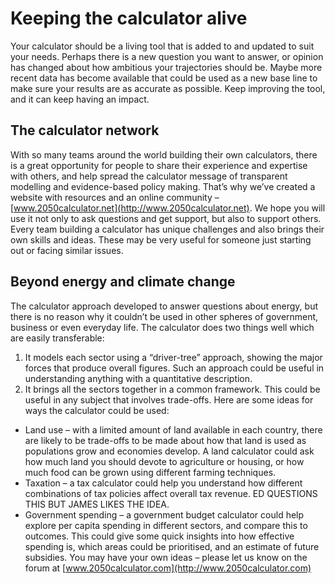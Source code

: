 # Keeping the calculator alive

Your calculator should be a living tool that is added to and updated to suit your needs. Perhaps there is a new question you want to answer, or opinion has changed about how ambitious your trajectories should be. Maybe more recent data has become available that could be used as a new base line to make sure your results are as accurate as possible. Keep improving the tool, and it can keep having an impact. 
## The calculator network
With so many teams around the world building their own calculators, there is a great opportunity for people to share their experience and expertise with others, and help spread the calculator message of transparent modelling and evidence-based policy making. That’s why we’ve created a website with resources and an online community – [www.2050calculator.net](http://www.2050calculator.net). We hope you will use it not only to ask questions and get support, but also to support others. Every team building a calculator has unique challenges and also brings their own skills and ideas. These may be very useful for someone just starting out or facing similar issues. 
## Beyond energy and climate change 
The calculator approach developed to answer questions about energy, but there is no reason why it couldn’t be used in other spheres of government, business or even everyday life. The calculator does two things well which are easily transferable:
1. It models each sector using a “driver-tree” approach, showing the major forces that produce overall figures. Such an approach could be useful in understanding anything with a quantitative description.
1. It brings all the sectors together in a common framework. This could be useful in any subject that involves trade-offs.
Here are some ideas for ways the calculator could be used:
- Land use – with a limited amount of land available in each country, there are likely to be trade-offs to be made about how that land is used as populations grow and economies develop. A land calculator could ask how much land you should devote to agriculture or housing, or how much food can be grown using different farming techniques. 
- Taxation – a tax calculator could help you understand how different combinations of tax policies affect overall tax revenue. ED QUESTIONS THIS BUT JAMES LIKES THE IDEA. 
- Government spending – a government budget calculator could help explore per capita spending in different sectors, and compare this to outcomes. This could give some quick insights into how effective spending is, which areas could be prioritised, and an estimate of future subsidies.
You may have your own ideas – please let us know on the forum at [www.2050calculator.com](http://www.2050calculator.com) 

